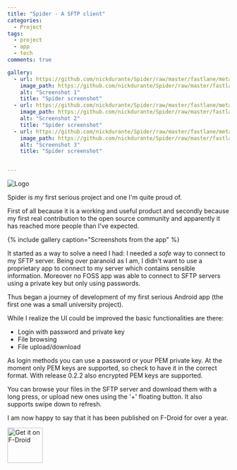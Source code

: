 ```yaml
---
title: "Spider - A SFTP client"
categories:
  - Project
tags:
  - project
  - app
  - tech
comments: true

gallery:
  - url: https://github.com/nickdurante/Spider/raw/master/fastlane/metadata/android/en-US/images/phoneScreenshots/s1.png
    image_path: https://github.com/nickdurante/Spider/raw/master/fastlane/metadata/android/en-US/images/phoneScreenshots/s1.png
    alt: "Screenshot 1"
    title: "Spider screenshot"
  - url: https://github.com/nickdurante/Spider/raw/master/fastlane/metadata/android/en-US/images/phoneScreenshots/s2.png
    image_path: https://github.com/nickdurante/Spider/raw/master/fastlane/metadata/android/en-US/images/phoneScreenshots/s2.png
    alt: "Screenshot 2"
    title: "Spider screenshot"
  - url: https://github.com/nickdurante/Spider/raw/master/fastlane/metadata/android/en-US/images/phoneScreenshots/s3.png
    image_path: https://github.com/nickdurante/Spider/raw/master/fastlane/metadata/android/en-US/images/phoneScreenshots/s3.png
    alt: "Screenshot 3"
    title: "Spider screenshot"


---
```


![Logo](https://github.com/nickdurante/Spider/raw/master/fastlane/metadata/android/en-US/images/icon.png)

Spider is my first serious project and one I'm quite proud of.

First of all because it is a working and useful product and secondly because my first real contribution to the open source community and apparently it has reached more people than I've expected.

{% include gallery caption="Screenshots from the app" %}

It started as a way to solve a need I had: I needed a *safe* way to connect to my SFTP server.
Being over paranoid as I am, I didn't want to use a proprietary app to connect to my server which contains sensible information.
Moreover no FOSS app was able to connect to SFTP servers using a private key but only using passwords.

Thus began a journey of development of my first serious Android app (the first one was a small university project).

While I realize the UI could be improved the basic functionalities are there:

- Login with password and private key
- File browsing
- File upload/download

As login methods you can use a password or your PEM private key.
At the moment only PEM keys are supported, so check to have it in the correct format.
With release 0.2.2 also encrypted PEM keys are supported.

You can browse your files in the SFTP server and download them with a long press, or upload new ones using the '+' floating button.
It also supports swipe down to refresh.


I am now happy to say that it has been published on F-Droid for over a year.

[<img alt="Get it on F-Droid" height="80" src="https://gitlab.com/fdroid/artwork/raw/master/badge/get-it-on.png">](https://f-droid.org/packages/org.kknickkk.spider/)
